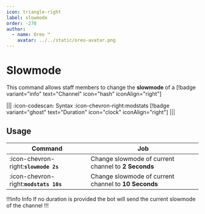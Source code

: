 ```yaml
---
icon: triangle-right
label: slowmode
order: -270
author:
  - name: Oreo ™
    avatar: ../../static/oreo-avatar.png
---
```


# Slowmode

This command allows staff members to change the **slowmode** of a [!badge variant="info" text="Channel" icon="hash" iconAlign="right"]

||| :icon-codescan: Syntax
:icon-chevron-right:modstats [!badge variant="ghost" text="Duration" icon="clock" iconAlign="right"]
|||

## Usage

| Command                                | Job                                                  |
| -------------------------------------- | ---------------------------------------------------- |
| :icon-chevron-right:**`slowmode 2s`**  | Change slowmode of current channel to **2 Seconds**  |
| :icon-chevron-right:**`modstats 10s`** | Change slowmode of current channel to **10 Seconds** |

!!!info Info
If no duration is provided the bot will send the current slowmode of the channel
!!!
